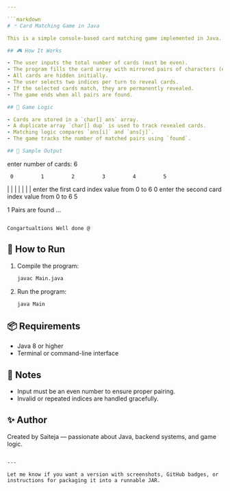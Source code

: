 ```yaml
---

```markdown
# 🃏 Card Matching Game in Java

This is a simple console-based card matching game implemented in Java. The player is prompted to match pairs of hidden cards by selecting their indices. The game continues until all pairs are found.

## 🎮 How It Works

- The user inputs the total number of cards (must be even).
- The program fills the card array with mirrored pairs of characters (e.g., A, B, C…).
- All cards are hidden initially.
- The user selects two indices per turn to reveal cards.
- If the selected cards match, they are permanently revealed.
- The game ends when all pairs are found.

## 🧠 Game Logic

- Cards are stored in a `char[] ans` array.
- A duplicate array `char[] dup` is used to track revealed cards.
- Matching logic compares `ans[i]` and `ans[j]`.
- The game tracks the number of matched pairs using `found`.

## 📝 Sample Output

```
enter number of cards:
6

     0         1         2         3         4         5    
|         |         |         |         |         |         |
enter the first card index value from 0 to 6
0
enter the second card index value from 0 to 6
5

1 Pairs are found
...
```

Congartualtions Well done @
```

## 🚀 How to Run

1. Compile the program:
   ```bash
   javac Main.java
   ```

2. Run the program:
   ```bash
   java Main
   ```

## 📦 Requirements

- Java 8 or higher
- Terminal or command-line interface

## 📌 Notes

- Input must be an even number to ensure proper pairing.
- Invalid or repeated indices are handled gracefully.

## ✨ Author

Created by Saiteja — passionate about Java, backend systems, and game logic.

```

---

Let me know if you want a version with screenshots, GitHub badges, or instructions for packaging it into a runnable JAR.

